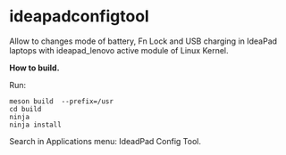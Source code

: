 # ideapadconfigtool
Allow to changes mode of battery, Fn Lock and USB charging in IdeaPad laptops with ideapad_lenovo active module of Linux Kernel.

**How to build.**

Run:

```
meson build  --prefix=/usr
cd build
ninja
ninja install
```


Search in Applications menu: IdeadPad Config Tool.
